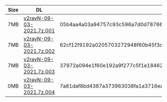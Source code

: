 |    Size   |     DL  | sha512sum |
|  ---  |  ---  |  ---  |
| 7MB | [v2rayN-09-03-2021.7z.001](https://cdn.jsdelivr.net/gh/googleians/v2rayN@main/v2rayN-09-03-2021.7z.001) | 05b4aa4a03a94757c93c596a7d0d787666d0c564819aaf685d55c69fbd2f3e6920ef5ebc2155fbf8e5f3c1ebe9172c7e801fa0a16132c011409db824da1eab42 |
| 7MB | [v2rayN-09-03-2021.7z.002](https://cdn.jsdelivr.net/gh/googleians/v2rayN@main/v2rayN-09-03-2021.7z.002) | 62cf12f9192a0205703272948f60b45f3cddb49147a16e0435ee34df0796b9f1eef7e0cab670b5a3ec3cfc5b24ed64fddc13560f901d264a783312b3f67d4651 |
| 7MB | [v2rayN-09-03-2021.7z.003](https://cdn.jsdelivr.net/gh/googleians/v2rayN@main/v2rayN-09-03-2021.7z.003) | 37972a094e1f60e192a9f277c5f1e184621d3c462db93ff2431fc2f32cf46c30ead17a3a64024e84529075c28b229a605ee86b48c7d8c960375d6ffb87908e63 |
| 0MB | [v2rayN-09-03-2021.7z.004](https://cdn.jsdelivr.net/gh/googleians/v2rayN@main/v2rayN-09-03-2021.7z.004) | 7a81daf8bd4387a373963038fa1a3716ea5b0308a7101b5fb035223f2b0e52a092eee518d847053f5ae727a68db08cf63b8ee55a10277a6cdf0d3222d317ecbe |

